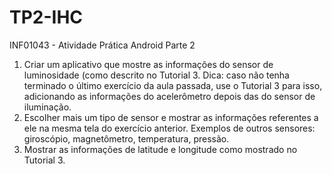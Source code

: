 # TP2-IHC
INF01043 - Atividade Prática Android Parte 2
1) Criar um aplicativo que mostre as informações do sensor de luminosidade (como
descrito no Tutorial 3. Dica: caso não tenha terminado o último exercício da aula
passada, use o Tutorial 3 para isso, adicionando as informações do acelerômetro
depois das do sensor de iluminação.
2) Escolher mais um tipo de sensor e mostrar as informações referentes a ele na mesma
tela do exercício anterior. Exemplos de outros sensores: giroscópio, magnetômetro,
temperatura, pressão.
3) Mostrar as informações de latitude e longitude como mostrado no Tutorial 3.
